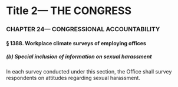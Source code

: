 
# Title 2— THE CONGRESS
### CHAPTER 24— CONGRESSIONAL ACCOUNTABILITY
#### § 1388. Workplace climate surveys of employing offices
##### (b) Special inclusion of information on sexual harassment

In each survey conducted under this section, the Office shall survey respondents on attitudes regarding sexual harassment.
